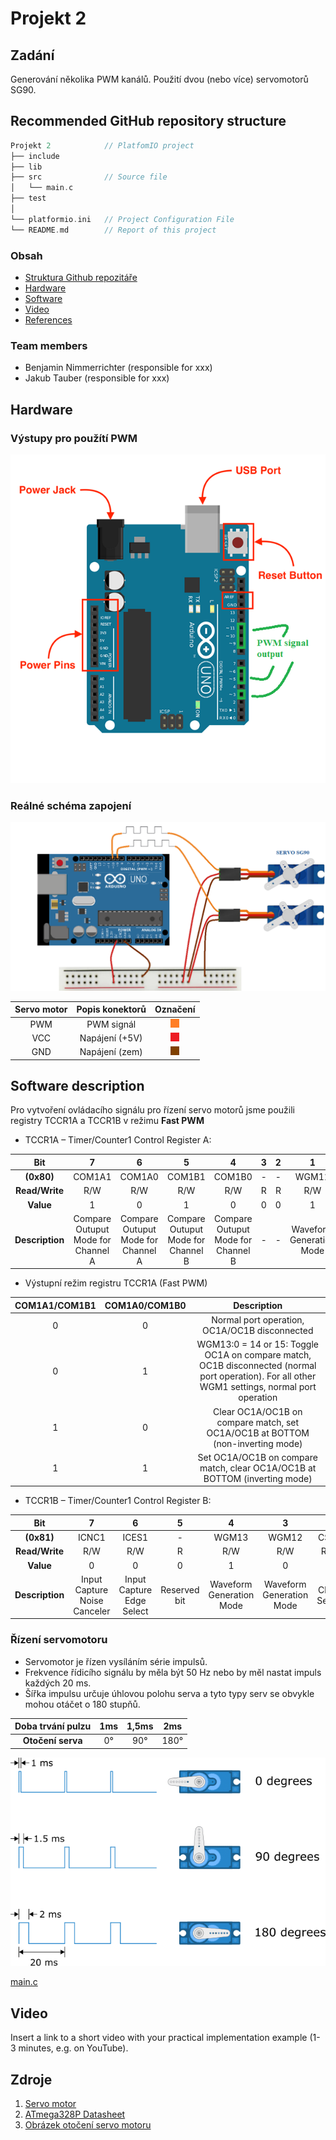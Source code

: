 # Projekt 2

## Zadání
Generování několika PWM kanálů. Použití dvou (nebo více) servomotorů SG90.
<a name="github"></a>

## Recommended GitHub repository structure

   ```c
   Projekt 2            // PlatfomIO project
   ├── include         
   ├── lib             
   ├── src              // Source file
   │   └── main.c
   ├── test
   │     
   └── platformio.ini   // Project Configuration File
   └── README.md        // Report of this project
   ```

### Obsah
* [Struktura Github repozitáře](#github)
* [Hardware](#hardware)
* [Software](#software)
* [Video](#video)
* [References](#zdroje)

<a name="github"></a>

### Team members

* Benjamin Nimmerrichter (responsible for xxx)
* Jakub Tauber (responsible for xxx)
<a name="hardware"></a>
## Hardware 
### Výstupy pro použítí PWM 
![uno](obrazky/uno.png)
### Reálné schéma zapojení
![uno](obrazky/schema.png)

| **Servo motor** | **Popis konektorů** | **Označení** |
| :-: | :-: | :-: |
| PWM | PWM signál | ![uno](obrazky/orn.png) |
| VCC | Napájení (+5V) | ![uno](obrazky/cerv.png) |
| GND | Napájení (zem) | ![uno](obrazky/hne.png) |


<a name="software"></a>
## Software description

Pro vytvoření ovládacího signálu pro řízení servo motorů jsme použili registry TCCR1A a TCCR1B v režimu **Fast PWM** 
* TCCR1A – Timer/Counter1 Control Register A:

| **Bit** | 7 | 6 | 5 | 4 | 3 | 2 | 1 | 0 |
| :-: | :-: | :-: | :-: | :-: | :-: | :-: | :-: | :-: |
| **(0x80)** | COM1A1 | COM1A0 | COM1B1 | COM1B0 | - | - | WGM11 | WGM10 |
| **Read/Write** | R/W | R/W | R/W | R/W | R | R | R/W | R/W |
| **Value** | 1 | 0 | 1 | 0 | 0 | 0 | 1 | 0 |
| **Description** | Compare Outuput Mode for Channel A  | Compare Outuput Mode for Channel A  | Compare Outuput Mode for Channel B | Compare Outuput Mode for Channel B | - | - | Waveform Generation Mode | Waveform Generation Mode |

* Výstupní režim registru TCCR1A (Fast PWM)

| COM1A1/COM1B1 | COM1A0/COM1B0 | Description 
| :-: | :-: | :-: |
| 0 | 0 | Normal port operation, OC1A/OC1B disconnected | 
| 0 | 1 | WGM13:0 = 14 or 15: Toggle OC1A on compare match, OC1B disconnected (normal port operation). For all other WGM1 settings, normal port operation |
| 1 | 0 | Clear OC1A/OC1B on compare match, set OC1A/OC1B at BOTTOM (non-inverting mode) | 
| 1 | 1 | Set OC1A/OC1B on compare match, clear OC1A/OC1B at BOTTOM (inverting mode) |

* TCCR1B – Timer/Counter1 Control Register B:

| **Bit** | 7 | 6 | 5 | 4 | 3 | 2 | 1 | 0 |
| :-: | :-: | :-: | :-: | :-: | :-: | :-: | :-: | :-: |
| **(0x81)** | ICNC1 | ICES1 | - | WGM13 | WGM12 | CS12 | CS11 | CS10 |
| **Read/Write** | R/W | R/W | R | R/W | R/W | R/W | R/W | R/W |
| **Value** | 0 | 0 | 0 | 1 | 0 | 0 | 1 | 0 |
| **Description** | Input Capture Noise Canceler |  Input Capture Edge Select | Reserved bit | Waveform Generation Mode | Waveform Generation Mode | Clock Select | Clock Select | Clock Select |

### Řízení servomotoru
* Servomotor je řízen vysíláním série impulsů. 
* Frekvence řídicího signálu by měla být 50 Hz nebo by měl nastat impuls každých 20 ms. 
* Šířka impulsu určuje úhlovou polohu serva a tyto typy serv se obvykle mohou otáčet o 180 stupňů.

| **Doba trvání pulzu** | 1ms | 1,5ms | 2ms 
| :-: | :-: | :-: | :-: |
| **Otočení serva** |  0° | 90° | 180° |


![uno](obrazky/servo1.png)


[main.c](https://github.com/xtaube00/Digital-electronics-2/blob/main/labs/projekt2/src/main.c)


<a name="video"></a>
## Video

Insert a link to a short video with your practical implementation example (1-3 minutes, e.g. on YouTube).

<a name="zdroje"></a>

## Zdroje

1. [Servo motor](https://howtomechatronics.com/how-it-works/how-servo-motors-work-how-to-control-servos-using-arduino/)
2. [ATmega328P Datasheet](https://ww1.microchip.com/downloads/en/DeviceDoc/Atmel-7810-Automotive-Microcontrollers-ATmega328P_Datasheet.pdf)
3. [Obrázek otočení servo motoru](https://www.makerguides.com/servo-arduino-tutorial/)
